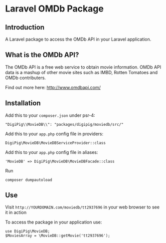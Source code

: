# Laravel OMDb Package

## Introduction
A Laravel package to access the OMDb API in your Laravel application.

## What is the OMDb API?
The OMDb API is a free web service to obtain movie information. OMDb API data is a mashup of other movie sites such as IMBD, Rotten Tomatoes and OMDb contributers.

Find out more here: http://www.omdbapi.com/

## Installation
Add this to your `composer.json` under psr-4:
```
"DigiPig\\MovieDB\\": "packages/digipig/moviedb/src/"
```

Add this to your `app.php` config file in providers:
```
DigiPig\MovieDB\MovieDBServiceProvider::class
```

Add this to your `app.php` config file in aliases:
```
'MovieDB' => DigiPig\MovieDB\MovieDBFacade::class
```

Run 
```
composer dumpautoload
```
## Use
Visit ```http://YOURDOMAIN.com/moviedb/tt2937696``` in your web browser to see it in action

To access the package in your application use:
```
use DigiPig\MovieDB;
$MoviesArray = \MovieDB::getMovie('tt2937696');
```
